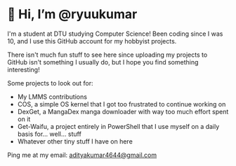 # 👋 Hi, I’m @ryuukumar

I'm a student at DTU studying Computer Science! Been coding since I was 10, and I use this GitHub account for my hobbyist projects.

There isn't much fun stuff to see here since uploading my projects to GitHub isn't something I usually do, but I hope you find something interesting!

Some projects to look out for:

- My LMMS contributions
- COS, a simple OS kernel that I got too frustrated to continue working on
- DexGet, a MangaDex manga downloader with way too much effort spent on it
- Get-Waifu, a project entirely in PowerShell that I use myself on a daily basis for... well... stuff
- Whatever other tiny stuff I have on here

Ping me at my email: adityakumar4644@gmail.com
